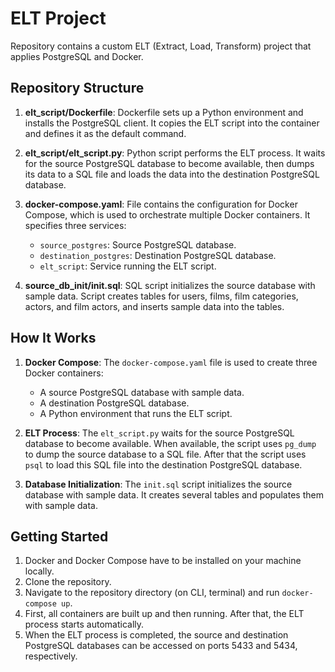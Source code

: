 # ELT Project

Repository contains a custom ELT (Extract, Load, Transform) project that applies PostgreSQL and Docker.

## Repository Structure

1. **elt_script/Dockerfile**: Dockerfile sets up a Python environment and installs the PostgreSQL client. It copies the ELT script into the container and defines it as the default command.

2. **elt_script/elt_script.py**: Python script performs the ELT process. It waits for the source PostgreSQL database to become available, then dumps its data to a SQL file and loads the data into the destination PostgreSQL database.

3. **docker-compose.yaml**: File contains the configuration for Docker Compose, which is used to orchestrate multiple Docker containers. It specifies three services:
   - `source_postgres`: Source PostgreSQL database.
   - `destination_postgres`: Destination PostgreSQL database.
   - `elt_script`: Service running the ELT script.

4. **source_db_init/init.sql**: SQL script initializes the source database with sample data. Script creates tables for users, films, film categories, actors, and film actors, and inserts sample data into the tables.

## How It Works

1. **Docker Compose**: The `docker-compose.yaml` file is used to create three Docker containers:
   - A source PostgreSQL database with sample data.
   - A destination PostgreSQL database.
   - A Python environment that runs the ELT script.

2. **ELT Process**: The `elt_script.py` waits for the source PostgreSQL database to become available. When available, the script uses `pg_dump` to dump the source database to a SQL file. After that the script uses `psql` to load this SQL file into the destination PostgreSQL database.

3. **Database Initialization**: The `init.sql` script initializes the source database with sample data. It creates several tables and populates them with sample data.

## Getting Started

1. Docker and Docker Compose have to be installed on your machine locally.
2. Clone the repository.
3. Navigate to the repository directory (on CLI, terminal) and run `docker-compose up`.
4. First, all containers are built up and then running. After that, the ELT process starts automatically.
5. When the ELT process is completed, the source and destination PostgreSQL databases can be accessed on ports 5433 and 5434, respectively.